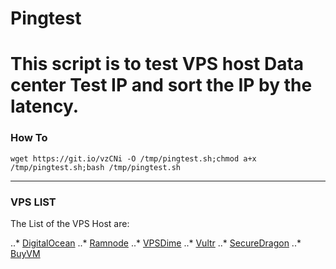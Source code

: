 # Pingtest
This script is to test VPS host Data center Test IP and sort the IP by the latency.
====
### How To

`wget https://git.io/vzCNi -O /tmp/pingtest.sh;chmod a+x /tmp/pingtest.sh;bash /tmp/pingtest.sh`

----
### VPS LIST

The List of the VPS Host are:

..* [DigitalOcean](http://digitalocean.com)
..* [Ramnode](https://www.ramnode.com/)
..* [VPSDime](http://vpsdime.com/)
..* [Vultr](https://www.vultr.com)
..* [SecureDragon](https://securedragon.net/)
..* [BuyVM](http://buyvm.net/)
